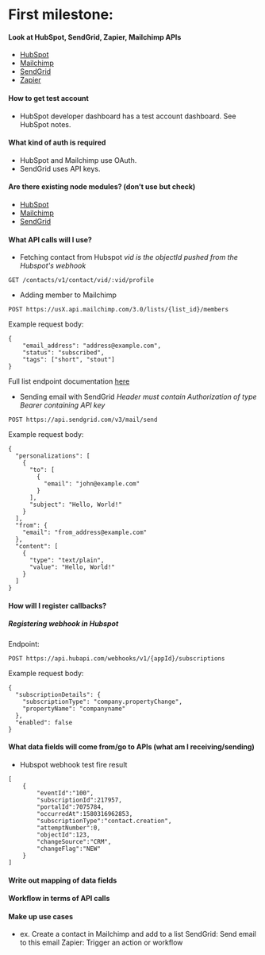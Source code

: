 # First milestone:
#### Look at HubSpot, SendGrid, Zapier, Mailchimp APIs
- [HubSpot](https://developers.hubspot.com/docs/overview)
- [Mailchimp](https://mailchimp.com/developer/reference/)
- [SendGrid](https://sendgrid.com/docs/API_Reference/index.html)
- [Zapier](https://platform.zapier.com/cli_docs/docs)
#### How to get test account
- HubSpot developer dashboard has a test account dashboard. See HubSpot notes.
#### What kind of auth is required
- HubSpot and Mailchimp use OAuth.
- SendGrid uses API keys.
#### Are there existing node modules? (don’t use but check)
- [HubSpot](https://www.npmjs.com/package/hubspot)
- [Mailchimp](https://www.npmjs.com/package/mailchimp-api-v3)
- [SendGrid](https://github.com/sendgrid/sendgrid-nodejs)
#### What API calls will I use?
- Fetching contact from Hubspot
*vid is the objectId pushed from the Hubspot's webhook*
```
GET /contacts/v1/contact/vid/:vid/profile
```
- Adding member to Mailchimp
```
POST https://usX.api.mailchimp.com/3.0/lists/{list_id}/members
```
Example request body:
```
{
    "email_address": "address@example.com",
    "status": "subscribed",
    "tags": ["short", "stout"]
}
```
Full list endpoint documentation [here](https://mailchimp.com/developer/reference/lists/list-members/)
- Sending email with SendGrid
*Header must contain Authorization of type Bearer containing API key*
```
POST https://api.sendgrid.com/v3/mail/send
```
Example request body:
```
{
  "personalizations": [
    {
      "to": [
        {
          "email": "john@example.com"
        }
      ],
      "subject": "Hello, World!"
    }
  ],
  "from": {
    "email": "from_address@example.com"
  },
  "content": [
    {
      "type": "text/plain",
      "value": "Hello, World!"
    }
  ]
}
```
#### How will I register callbacks?
##### Registering webhook in Hubspot

Endpoint:
```
POST https://api.hubapi.com/webhooks/v1/{appId}/subscriptions
```
Example request body:
```
{
  "subscriptionDetails": {
    "subscriptionType": "company.propertyChange",
    "propertyName": "companyname"
  },
  "enabled": false
}
```
#### What data fields will come from/go to APIs (what am I receiving/sending)
- Hubspot webhook test fire result
```
[
    {
        "eventId":"100",
        "subscriptionId":217957,
        "portalId":7075784,
        "occurredAt":1580316962853,
        "subscriptionType":"contact.creation",
        "attemptNumber":0,
        "objectId":123,
        "changeSource":"CRM",
        "changeFlag":"NEW"
    }
]
```
#### Write out mapping of data fields
#### Workflow in terms of API calls
#### Make up use cases
- ex. Create a contact in Mailchimp and add to a list
SendGrid: Send email to this email
Zapier: Trigger an action or workflow